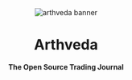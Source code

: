 <div align="center">
  <img src="https://github.com/user-attachments/assets/127cc8c0-0d22-401a-b5ee-761ceb5fb0e0" alt="arthveda banner" />
  <h1>Arthveda</h1>
  <p><strong>The Open Source Trading Journal</strong></p>
</div>
